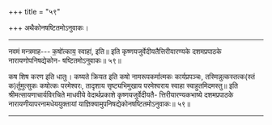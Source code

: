 +++
title = "५९"

+++
अथैकोनषष्टितमोऽनुवाकः।
________________________
नवमं मन्त्रमाह---
क॒षो॑त्काय॒ स्वाहा॑, इति॥
इति कृष्णयजुर्वेदीयतैत्तिरीयारण्यके दशमप्रपाठके नारायणोपनिषद्येकोन-
षष्टितमोऽनुवाकः॥ ५९॥

कष शिष करण इति धातुः। कष्यते क्रियत इति कषो नामरूपकर्मात्मकः कार्यप्रपञ्चः, तस्मिन्नुत्कस्तत्क(स्तं क)र्तुमुत्सुकः कषोत्कः परमेश्वरः, तादृशाय सृष्ट्यभिमुखाय परमेश्वराय स्वाहा स्वाहुतमिदमस्तु॥
इति श्रीमत्सायणाचार्यविरचिते माधवीये वेदार्थप्रकाशे कृष्णयजुर्वेदीयतै-
त्तिरीयारण्यकभाष्ये दशमप्रपाठके नारायणीयापरनामधेययुक्तायां
याज्ञिक्यामुपनिषद्येकोनषष्टितमोऽनुवाकः॥ ५९॥
________________________
